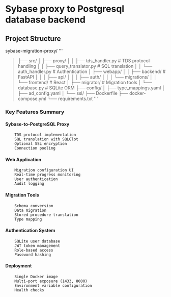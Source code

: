 # Sybase proxy to Postgresql database backend

## Project Structure

sybase-migration-proxy/
'''
>├── src/
│   ├── proxy/
│   │   ├── tds_handler.py        # TDS protocol handling
│   │   ├── query_translator.py   # SQL translation
│   │   └── auth_handler.py       # Authentication
│   ├── webapp/
│   │   ├── backend/              # FastAPI
│   │   │   ├── api/
│   │   │   ├── auth/
│   │   │   └── migrations/
│   │   └── frontend/             # React
│   ├── migrator/                 # Migration tools
│   └── database.py               # SQLite ORM
├── config/
│   ├── type_mappings.yaml
│   ├── ad_config.yaml
│   └── ssl/
├── Dockerfile
├── docker-compose.yml
└── requirements.txt
>'''
### Key Features Summary

#### Sybase-to-PostgreSQL Proxy
        TDS protocol implementation
        SQL translation with SQLGlot
        Optional SSL encryption
        Connection pooling
#### Web Application
        Migration configuration UI
        Real-time progress monitoring
        User authentication
        Audit logging
#### Migration Tools
        Schema conversion
        Data migration
        Stored procedure translation
        Type mapping
#### Authentication System
        SQLite user database
        JWT token management
        Role-based access
        Password hashing
#### Deployment
        Single Docker image
        Multi-port exposure (1433, 8000)
        Environment variable configuration
        Health checks
        
